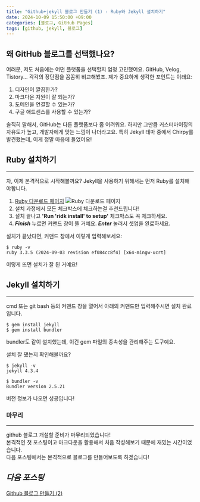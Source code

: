 ```yaml
---
title: "Github+jekyll 블로그 만들기 (1) - Ruby와 Jekyll 설치하기"
date: 2024-10-09 15:50:00 +09:00
categories: [블로그, GitHub Pages]
tags: [github, jekyll, 블로그]
---
```


## 왜 GitHub 블로그를 선택했나요?

여러분, 저도 처음에는 어떤 플랫폼을 선택할지 엄청 고민했어요. GitHub, Velog, Tistory... 각각의 장단점을 꼼꼼히 비교해봤죠. 제가 중요하게 생각한 포인트는 이래요:

1. 디자인이 깔끔한가?
2. 마크다운 지원이 잘 되는가?
3. 도메인을 연결할 수 있는가?
4. 구글 애드센스를 사용할 수 있는가?

솔직히 말해서, GitHub는 다른 플랫폼보다 좀 어려워요. 하지만 그만큼 커스터마이징의 자유도가 높고, 개발자에게 맞는 느낌이 나더라고요. 특히 Jekyll 테마 중에서 Chirpy를 발견했는데, 이게 정말 마음에 들었어요!

## Ruby 설치하기
---
자, 이제 본격적으로 시작해볼까요? Jekyll을 사용하기 위해서는 먼저 Ruby를 설치해야합니다.

1. [Ruby 다운로드 페이지](https://rubyinstaller.org/downloads/)
![Ruby 다운로드 페이지](https://github.com/user-attachments/assets/900e4c8d-ca90-4d68-9519-80c42b282852)
3. 설치 과정에서 모든 체크박스에 체크하는걸 추천드립니다!
5. 설치 끝나고 **'Run 'ridk install' to setup'** 체크박스도 꼭 체크하세요.
6. ***Finish*** 누르면 커맨드 창이 뜰 거예요. ***Enter*** 눌러서 셋업을 완료하세요.

설치가 끝났다면, 커맨드 창에서 이렇게 입력해보세요:
```shell
$ ruby -v
ruby 3.3.5 (2024-09-03 revision ef084cc8f4) [x64-mingw-ucrt]
```
이렇게 뜨면 설치가 잘 된 거예요!

## Jekyll 설치하기
---
cmd 또는 git bash 등의 커맨드 창을 열어서 아래의 커맨드만 입력해주시면 설치 완료입니다.
```shell
$ gem install jekyll
$ gem install bundler
```

bundler도 같이 설치했는데, 이건 gem 파일의 종속성을 관리해주는 도구예요.

설치 잘 됐는지 확인해볼까요?

```shell
$ jekyll -v
jekyll 4.3.4

$ bundler -v
Bundler version 2.5.21
```
버전 정보가 나오면 성공입니다!

### 마무리
---
github 블로그 개설할 준비가 마무리되었습니다!  
본격적인 첫 포스팅이고 마크다운을 활용해서 처음 작성해보기 때문에 재밌는 시간이었습니다.  
다음 포스팅에서는 본격적으로 블로그를 만들어보도록 하겠습니다!

***다음 포스팅***
---
[Github 블로그 만들기 (2)](/posts/blog3)
